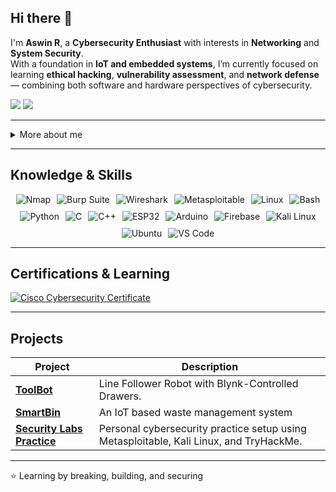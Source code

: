 ## Hi there 👋

I'm **Aswin R**, a **Cybersecurity Enthusiast** with interests in **Networking** and **System Security**.  
With a foundation in **IoT and embedded systems**, I’m currently focused on learning **ethical hacking**, **vulnerability assessment**, and **network defense** — combining both software and hardware perspectives of cybersecurity.

<a href="https://www.linkedin.com/in/aswin-r-bba86a236?utm_source=share&utm_campaign=share_via&utm_content=profile&utm_medium=android_app"><img src="https://img.shields.io/badge/-LinkedIn-0072b1?&style=for-the-badge&logo=linkedin&logoColor=white" /></a>
<a href="mailto:aswinr773@gmail.com"><img src="https://img.shields.io/badge/-Email-D14836?style=for-the-badge&logo=gmail&logoColor=white" /></a>

---

<details>
  <summary>More about me</summary>

- **Name:** Aswin R  
- **From:** Kerala, India  
- **Interests:** Cybersecurity | Networking | System Defense  
- Background in **Mechatronics** and **IoT**, with practical experience using ESP32, Arduino, and Firebase.  
- Currently exploring **ethical hacking**, **penetration testing**, and **network security tools**.  
- Passionate about building secure systems and understanding how vulnerabilities arise in real-world environments.

</details>

---

<h2 id="knowledge_skills" align=''> Knowledge & Skills </h2>

<div align="left" style="display: flex; flex-wrap: wrap; justify-content: center; gap: 10px;">

  <img src="https://img.shields.io/badge/Nmap-0078D6?style=for-the-badge&logo=wireshark&color=000000" alt="Nmap" />
  <img src="https://img.shields.io/badge/Burp_Suite-F58025?style=for-the-badge&logo=burp-suite&color=000000" alt="Burp Suite" />
  <img src="https://img.shields.io/badge/Wireshark-1679A7?style=for-the-badge&logo=wireshark&color=000000" alt="Wireshark" />
  <img src="https://img.shields.io/badge/Metasploitable-Lab-red?style=for-the-badge&color=000000" alt="Metasploitable" />
  <img src="https://img.shields.io/badge/Linux-FCC624?style=for-the-badge&logo=linux&color=000000" alt="Linux" />
  <img src="https://img.shields.io/badge/Bash-4EAA25?style=for-the-badge&logo=gnu-bash&color=000000" alt="Bash" />
  <img src="https://img.shields.io/badge/Python-3776AB?style=for-the-badge&logo=python&color=000000" alt="Python" />
  <img src="https://img.shields.io/badge/C-00599C?style=for-the-badge&logo=c&color=000000" alt="C" />
  <img src="https://img.shields.io/badge/C++-00599C?style=for-the-badge&logo=cplusplus&color=000000" alt="C++" />
  <img src="https://img.shields.io/badge/ESP32-000000?style=for-the-badge&logo=espressif&color=000000" alt="ESP32" />
  <img src="https://img.shields.io/badge/Arduino-00979D?style=for-the-badge&logo=arduino&color=000000" alt="Arduino" />
  <img src="https://img.shields.io/badge/Firebase-FFCA28?style=for-the-badge&logo=firebase&color=000000" alt="Firebase" />
  <img src="https://img.shields.io/badge/Kali_Linux-557C94?style=for-the-badge&logo=kali-linux&color=000000" alt="Kali Linux" />
  <img src="https://img.shields.io/badge/Ubuntu-E95420?style=for-the-badge&logo=ubuntu&color=000000" alt="Ubuntu" />
  <img src="https://img.shields.io/badge/VS_Code-007ACC?style=for-the-badge&logo=visual-studio-code&color=000000" alt="VS Code" />

</div>

---

<h2 id="Certifications" align=''> Certifications & Learning </h2>

<div>
<a href="https://www.credly.com/badges/fea9a2b9-e4cb-48a5-ba81-24fcc25db845/public_url" target="_blank">
  <img src="https://img.shields.io/badge/Cisco-Introduction_to_Cybersecurity-blue?style=for-the-badge&logo=cisco&logoColor=white" alt="Cisco Cybersecurity Certificate" />
</a>



</div>

---

<h2 id="Projects" align=''> Projects </h2>

| **Project** | **Description** |
|--------------|-----------------|
| **[ToolBot](https://github.com/aswinR-0210/Toolbot/)** | Line Follower Robot with Blynk-Controlled Drawers. |
| **[SmartBin](https://github.com/aswinR-0210/SmartBIn)** | An IoT based waste management system |
| **[Security Labs Practice](https://github.com/)** | Personal cybersecurity practice setup using Metasploitable, Kali Linux, and TryHackMe. |

---

⭐ Learning by breaking, building, and securing
